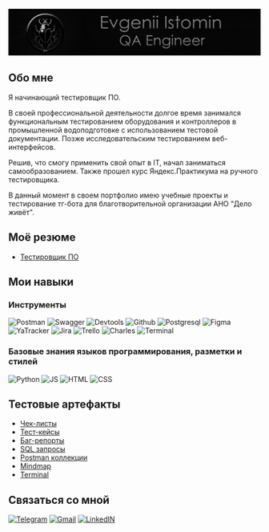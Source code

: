 ![Header](https://github.com/EvgenIstom/EvgenIstom/blob/main/assets/qaheader.png)

## Обо мне
Я начинающий тестировщик ПО. 

В своей профессиональной деятельности долгое время занимался функциональным тестированием оборудования и контроллеров в промышленной водоподготовке с использованием тестовой документации. 
Позже исследовательским тестированием веб-интерфейсов.

Решив, что смогу применить свой опыт в IT, начал заниматься самообразованием. Также прошел курс Яндекс.Практикума 
на ручного тестировщика.

В данный момент в своем портфолио имею учебные проекты и тестирование тг-бота для благотворительной организации АНО "Дело живёт".


## Моё резюме
- [Тестировщик ПО](https://drive.google.com/file/d/17sSu8i_L28zuiY8OYM5Pp1bhtQKxMfCN/view?usp=sharing)

## Мои навыки

### Инструменты
![Postman](https://img.shields.io/badge/Postman-080808?style=for-the-badge&logo=postman&logoColor=f76935)
![Swagger](https://img.shields.io/badge/Swagger-080808?style=for-the-badge&logo=swagger&logoColor=238636)
![Devtools](https://img.shields.io/badge/DevTools-080808?style=for-the-badge&logo=googlechrome&logoColor=2674f2)
![Github](https://img.shields.io/badge/Github-080808?style=for-the-badge&logo=github&logoColor=ffffff)
![Postgresql](https://img.shields.io/badge/Postgresql-080808?style=for-the-badge&logo=postgresql&logoColor=336791)
![Figma](https://img.shields.io/badge/Figma-080808?style=for-the-badge&logo=figma&logoColor=7d5fa6)
![YaTracker](https://img.shields.io/badge/YandexTracker-080808?style=for-the-badge&logo=YandexTracker&logoColor=8cc4d7)
![Jira](https://img.shields.io/badge/Jira-080808?style=for-the-badge&logo=Jira&logoColor=0071ED)
![Trello](https://img.shields.io/badge/Trello-080808?style=for-the-badge&logo=Trello&logoColor=ffffff)
![Charles](https://img.shields.io/badge/CharlesProxy-080808?style=for-the-badge&logo=charles&logoColor=8cc4d7)
![Terminal](https://img.shields.io/badge/Terminal-080808?style=for-the-badge&logo=Terminal&logoColor=8cc4d7)



### Базовые знания языков программирования, разметки и стилей
![Python](https://img.shields.io/badge/Python-080808?style=for-the-badge&logo=Python&logoColor=347AB4)
![JS](https://img.shields.io/badge/Javascript-080808?style=for-the-badge&logo=JavaScript&logoColor=FED73D)
![HTML](https://img.shields.io/badge/HTML-080808?style=for-the-badge&logo=HTML5&logoColor=F16529)
![CSS](https://img.shields.io/badge/CSS-080808?style=for-the-badge&logo=CSS3&logoColor=2965F1)

## Тестовые артефакты

- [Чек-листы](https://github.com/EvgenIstom/EvgenIstom/tree/main/checklist)
- [Тест-кейсы](https://github.com/EvgenIstom/EvgenIstom/tree/main/test_cases)
- [Баг-репорты](https://github.com/EvgenIstom/EvgenIstom/tree/main/bug_reports)
- [SQL запросы](https://github.com/EvgenIstom/EvgenIstom/tree/main/sql)
- [Postman коллекции](https://github.com/EvgenIstom/EvgenIstom/tree/main/postman)
- [Mindmap](https://github.com/EvgenIstom/EvgenIstom/tree/main/mindmap)
- [Terminal](https://github.com/EvgenIstom/EvgenIstom/tree/main/terminal)

## Связаться со мной
[![Telegram](https://img.shields.io/badge/Telegram-080808?style=for-the-badge&logo=Telegram&logoColor=158CC7)](https://t.me/evgistoma)
[![Gmail](https://img.shields.io/badge/Почта-080808?style=for-the-badge&logo=gmail&logoColor=D04836)](mailto:istom.evgen@gmail.com)
[![LinkedIN](https://img.shields.io/badge/linkedin-080808?style=for-the-badge&logo=linkedin&logoColor=0A66C2)](https://www.linkedin.com/in/evgenii-istomin-v/)
